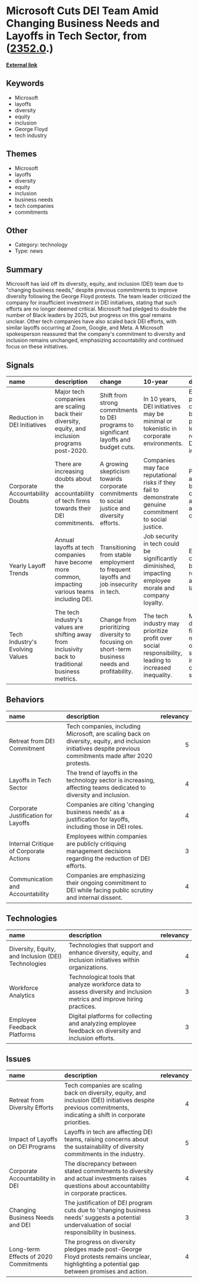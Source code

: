 # __Microsoft Cuts DEI Team Amid Changing Business Needs and Layoffs in Tech Sector__, from ([2352.0](https://kghosh.substack.com/p/2352.0).)

__[External link](https://www.businessinsider.com/microsoft-layoffs-dei-leader-email-2024-7)__



## Keywords

* Microsoft
* layoffs
* diversity
* equity
* inclusion
* George Floyd
* tech industry

## Themes

* Microsoft
* layoffs
* diversity
* equity
* inclusion
* business needs
* tech companies
* commitments

## Other

* Category: technology
* Type: news

## Summary

Microsoft has laid off its diversity, equity, and inclusion (DEI) team due to "changing business needs," despite previous commitments to improve diversity following the George Floyd protests. The team leader criticized the company for insufficient investment in DEI initiatives, stating that such efforts are no longer deemed critical. Microsoft had pledged to double the number of Black leaders by 2025, but progress on this goal remains unclear. Other tech companies have also scaled back DEI efforts, with similar layoffs occurring at Zoom, Google, and Meta. A Microsoft spokesperson reassured that the company's commitment to diversity and inclusion remains unchanged, emphasizing accountability and continued focus on these initiatives.

## Signals

| name                            | description                                                                                         | change                                                                                         | 10-year                                                                                                 | driving-force                                                                                        |   relevancy |
|:--------------------------------|:----------------------------------------------------------------------------------------------------|:-----------------------------------------------------------------------------------------------|:--------------------------------------------------------------------------------------------------------|:-----------------------------------------------------------------------------------------------------|------------:|
| Reduction in DEI Initiatives    | Major tech companies are scaling back their diversity, equity, and inclusion programs post-2020.    | Shift from strong commitments to DEI programs to significant layoffs and budget cuts.          | In 10 years, DEI initiatives may be minimal or tokenistic in corporate environments.                    | Economic pressures and changing business priorities are leading to the reduction of DEI investments. |           4 |
| Corporate Accountability Doubts | There are increasing doubts about the accountability of tech firms towards their DEI commitments.   | A growing skepticism towards corporate commitments to social justice and diversity efforts.    | Companies may face reputational risks if they fail to demonstrate genuine commitment to social justice. | Public scrutiny and potential backlash from consumers and employees are driving this change.         |           5 |
| Yearly Layoff Trends            | Annual layoffs at tech companies have become more common, impacting various teams including DEI.    | Transitioning from stable employment to frequent layoffs and job insecurity in tech.           | Job security in tech could be significantly diminished, impacting employee morale and company loyalty.  | Economic conditions and business restructuring are influencing layoff trends.                        |           4 |
| Tech Industry's Evolving Values | The tech industry's values are shifting away from inclusivity back to traditional business metrics. | Change from prioritizing diversity to focusing on short-term business needs and profitability. | The tech industry may prioritize profit over social responsibility, leading to increased inequality.    | Market demands and financial metrics are overshadowing social initiatives in corporate strategies.   |           5 |

## Behaviors

| name                                   | description                                                                                                                                                  |   relevancy |
|:---------------------------------------|:-------------------------------------------------------------------------------------------------------------------------------------------------------------|------------:|
| Retreat from DEI Commitment            | Tech companies, including Microsoft, are scaling back on diversity, equity, and inclusion initiatives despite previous commitments made after 2020 protests. |           5 |
| Layoffs in Tech Sector                 | The trend of layoffs in the technology sector is increasing, affecting teams dedicated to diversity and inclusion.                                           |           4 |
| Corporate Justification for Layoffs    | Companies are citing 'changing business needs' as a justification for layoffs, including those in DEI roles.                                                 |           4 |
| Internal Critique of Corporate Actions | Employees within companies are publicly critiquing management decisions regarding the reduction of DEI efforts.                                              |           3 |
| Communication and Accountability       | Companies are emphasizing their ongoing commitment to DEI while facing public scrutiny and internal dissent.                                                 |           4 |

## Technologies

| name                                                | description                                                                                                             |   relevancy |
|:----------------------------------------------------|:------------------------------------------------------------------------------------------------------------------------|------------:|
| Diversity, Equity, and Inclusion (DEI) Technologies | Technologies that support and enhance diversity, equity, and inclusion initiatives within organizations.                |           4 |
| Workforce Analytics                                 | Technological tools that analyze workforce data to assess diversity and inclusion metrics and improve hiring practices. |           3 |
| Employee Feedback Platforms                         | Digital platforms for collecting and analyzing employee feedback on diversity and inclusion efforts.                    |           3 |

## Issues

| name                                  | description                                                                                                                                                     |   relevancy |
|:--------------------------------------|:----------------------------------------------------------------------------------------------------------------------------------------------------------------|------------:|
| Retreat from Diversity Efforts        | Tech companies are scaling back on diversity, equity, and inclusion (DEI) initiatives despite previous commitments, indicating a shift in corporate priorities. |           4 |
| Impact of Layoffs on DEI Programs     | Layoffs in tech are affecting DEI teams, raising concerns about the sustainability of diversity commitments in the industry.                                    |           5 |
| Corporate Accountability in DEI       | The discrepancy between stated commitments to diversity and actual investments raises questions about accountability in corporate practices.                    |           4 |
| Changing Business Needs and DEI       | The justification of DEI program cuts due to 'changing business needs' suggests a potential undervaluation of social responsibility in business.                |           3 |
| Long-term Effects of 2020 Commitments | The progress on diversity pledges made post-George Floyd protests remains unclear, highlighting a potential gap between promises and action.                    |           4 |